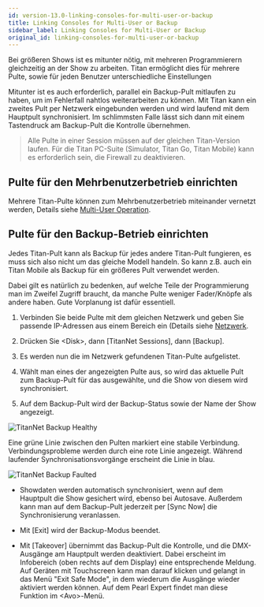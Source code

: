 ```yaml
---
id: version-13.0-linking-consoles-for-multi-user-or-backup
title: Linking Consoles for Multi-User or Backup
sidebar_label: Linking Consoles for Multi-User or Backup
original_id: linking-consoles-for-multi-user-or-backup
---
```


Bei größeren Shows ist es mitunter nötig, mit mehreren Programmierern
gleichzeitig an der Show zu arbeiten. Titan ermöglicht dies für mehrere
Pulte, sowie für jeden Benutzer unterschiedliche Einstellungen

Mitunter ist es auch erforderlich, parallel ein Backup-Pult mitlaufen zu
haben, um im Fehlerfall nahtlos weiterarbeiten zu können. Mit Titan kann
ein zweites Pult per Netzwerk eingebunden werden und wird laufend mit
dem Hauptpult synchronisiert. Im schlimmsten Falle lässt sich dann mit
einem Tastendruck am Backup-Pult die Kontrolle übernehmen.

>	Alle Pulte in einer Session müssen auf der gleichen Titan-Version 
	laufen. Für die Titan PC-Suite (Simulator, Titan Go, Titan Mobile) 
	kann es erforderlich sein, die Firewall zu deaktivieren.

Pulte für den Mehrbenutzerbetrieb einrichten
--------------------------------------------

Mehrere Titan-Pulte können zum Mehrbenutzerbetrieb miteinander vernetzt
werden, Details siehe [Multi-User Operation](../titan-basics/multi-user-operation.md).

Pulte für den Backup-Betrieb einrichten
---------------------------------------

Jedes Titan-Pult kann als Backup für jedes andere Titan-Pult fungieren,
es muss sich also nicht um das gleiche Modell handeln. So kann z.B. auch
ein Titan Mobile als Backup für ein größeres Pult verwendet werden.

Dabei gilt es natürlich zu bedenken, auf welche Teile der Programmierung
man im Zweifel Zugriff braucht, da manche Pulte weniger Fader/Knöpfe als
andere haben. Gute Vorplanung ist dafür essentiell.

1.	Verbinden Sie beide Pulte mit dem gleichen Netzwerk und geben Sie
    passende IP-Adressen aus einem Bereich ein (Details siehe [Netzwerk](../networking.md).

2.	Drücken Sie \<Disk\>, dann \[TitanNet Sessions\], dann \[Backup\].

3.	Es werden nun die im Netzwerk gefundenen Titan-Pulte aufgelistet.

4.  Wählt man eines der angezeigten Pulte aus, so wird das aktuelle Pult
    zum Backup-Pult für das ausgewählte, und die Show von diesem wird
    synchronisiert.

5.  Auf dem Backup-Pult wird der Backup-Status sowie der Name der Show
    angezeigt.

![TitanNet Backup Healthy](/docs/images/TitanNet-Backup-Healthy.png)

Eine grüne Linie zwischen den Pulten markiert eine stabile Verbindung.
Verbindungsprobleme werden durch eine rote Linie angezeigt. Während
laufender Synchronisationsvorgänge erscheint die Linie in blau.

![TitanNet Backup Faulted](/docs/images/TitanNet-Backup-Faulted.png)

-   Showdaten werden automatisch synchronisiert, wenn auf dem Hauptpult
    die Show gesichert wird, ebenso bei Autosave. Außerdem kann man auf
    dem Backup-Pult jederzeit per \[Sync Now\] die Synchronisierung
    veranlassen.

-   Mit \[Exit\] wird der Backup-Modus beendet.

-   Mit \[Takeover\] übernimmt das Backup-Pult die Kontrolle, und die
    DMX-Ausgänge am Hauptpult werden deaktiviert. Dabei erscheint im
    Infobereich (oben rechts auf dem Display) eine entsprechende
    Meldung. Auf Geräten mit Touchscreen kann man darauf klicken und
    gelangt in das Menü "Exit Safe Mode", in dem wiederum die Ausgänge
    wieder aktiviert werden können. Auf dem Pearl Expert findet man
    diese Funktion im \<Avo\>-Menü.
